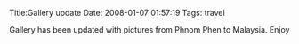 Title:Gallery update
Date: 2008-01-07 01:57:19
Tags: travel

Gallery has been updated with pictures from Phnom Phen to Malaysia. Enjoy

